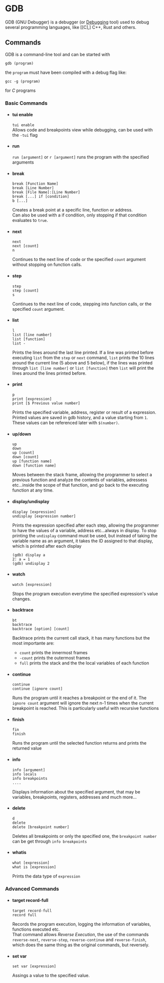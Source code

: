 # GDB
GDB (GNU Debugger) is a debugger (or [Debugging](../CS50x/Week-2_Arrays/CS50x_Debugging.md) tool) used to debug several programming languages, like [[C],] C++, Rust and others.

## Commands
GDB is a command-line tool and can be started with
```
gdb (program)
```

the `program` must have been compiled with a debug flag like:

```
gcc -g (program)
```
for *C* programs

### Basic Commands

- #### tui enable    
    `tui enable`  
     Allows code and breakpoints view while debugging, can be used with the `-tui` flag

- #### run
    `run [argument]` or `r [argument]`
    runs the program with the specified arguments

- #### break
    ```
    break [Function Name]
    break [Line Number]
    break [File Name]:[Line Number]
    break [...] if [condition]
    b [...]
    ```
    Creates a break point at a specific line, function or address.   
    Can also be used with a if condition, only stopping if that condition evaluates to `true`.

- #### next
    ```
    next
    next [count]
    n
    ```
    Continues to the next line of code or the specified `count` argument without stopping on function calls.

- #### step
    ```
    step
    step [count]
    s
    ```
    Continues to the next line of code, stepping into function calls, or the specified `count` argument.   

- #### list
    ```
    l
    list [line number]
    list [function]
    list -
    ```
    Prints the lines around the last line printed. If a line was printed before executing `list` from the `step` or `next` command, `list` prints the 10 lines around the current line (5 above and 5 below), if the lines was printed through `list [line number]` or `list [function]` then `list` will print the lines around the lines printed before.

- #### print
    ```
    p
    print [expression]
    print [$ Previous value number]
    ```
    Prints the specified variable, address, register or result of a expression.  Printed values are saved in gdb history, and a value starting from `1`. These values can be referenced later with `$(number)`.

- #### up/down
    ```
    up
    down
    up [count]
    down [count]
    up [function name]
    down [function name]
    ```
    Moves between the stack frame, allowing the programmer to select a previous function and analyze the contents of variables, adressess etc...inside the scope of that function, and go back to the executing function at any time.

- #### display/undisplay
    ```
    display [expression]
    undisplay [expression number]
    ```
    Prints the expression specified after each step, allowing the programmer to have the values of a variable, address etc...always in display.
    To stop printing the `undisplay` command must be used, but instead of taking the variable name as an argument, it takes the ID assigned to that display, which is printed after each display

    ```
    (gdb) display a
    2: a = 1
    (gdb) undisplay 2
    ```

- #### watch
    ```
    watch [expression] 
    ```
    Stops the program execution everytime the specified expression's value changes.  

- #### backtrace
    ```
    bt
    backtrace  
    backtrace [option] [count]
    ``` 
    Backtrace prints the current call stack, it has many functions but the most importante are:
    - `count` prints the innermost frames
    - `-count` prints the outermost frames
    - `full` prints the stack and the the local variables of each function

- #### continue
    ```
    continue
    continue [ignore count]
    ```
    Runs the program until it reaches a breakpoint or the end of it. The `ignore count` argument will ignore the next n-1 times when the current breakpoint is reached. This is particularly useful with recursive functions

- #### finish
    ```
    fin
    finish
    ```
    Runs the program until the selected function returns and prints the returned value


- #### info
    ```
    info [argument]
    info locals
    info breakpoints
    ....
    ```
    Displays information about the specified argument, that may be variables, breakpoints, registers, addresses and much more...

- #### delete
    ```
    d
    delete 
    delete [breakpoint number]
    ```
    Deletes all breakpoints or only the specified one, the `breakpoint number` can be get through `info breakpoints`

- #### whatis
    ```
    what [expression]
    what is [expression]
    ```
    Prints the data type of `expression`

### Advanced Commands
- #### target record-full
    ```
    target record-full
    record full
    ```
    Records the program execution, logging the information of variables, functions executed etc.  
    That command allows *Reverse Execution*, the use of the commands `reverse-next`, `reverse-step`, `reverse-continue` and `reverse-finish`, which does the same thing as the original commands, but reversely.

- #### set var
    ```
    set var [expression]
    ```
    Assings a value to the specified value.  